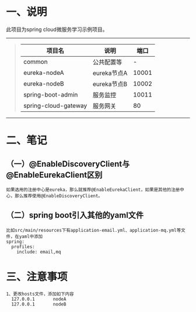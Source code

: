 # 一、说明
此项目为spring cloud微服务学习示例项目。

----------
>| 项目名 | 说明 | 端口 |
>| - | - | - |
>| common | 公共配置等 | - |
>| eureka-nodeA | eureka节点A | 10001 |
>| eureka-nodeB | eureka节点B | 10002 |
>| spring-boot-admin | 服务监控 | 10011 |
>| spring-cloud-gateway | 服务网关 | 80 |

----------

# 二、笔记
## （一）@EnableDiscoveryClient与@EnableEurekaClient区别
```
如果选用的注册中心是eureka，那么就推荐@EnableEurekaClient，如果是其他的注册中心，那么推荐使用@EnableDiscoveryClient。
```
## （二）spring boot引入其他的yaml文件
```
比如src/main/resources下有application-email.yml、application-mq.yml等文件，在yaml中添加
spring:
  profiles:
    include: email,mq
```

# 三、注意事项
```
1、更改hosts文件，添加如下内容
  127.0.0.1       nodeA
  127.0.0.1       nodeB
```
